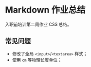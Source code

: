 # Markdown 作业总结

入职前培训第二周作业 CSS 总结。

## 常见问题

+ 修改了全局 `<input>`/`<textarea>` 样式；
+ 使用 `cm` 等物理长度单位；


